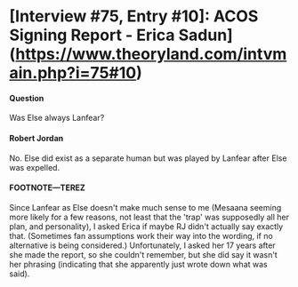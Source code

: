 # [Interview #75, Entry #10]: ACOS Signing Report - Erica Sadun](https://www.theoryland.com/intvmain.php?i=75#10)

#### Question

Was Else always Lanfear?

#### Robert Jordan

No. Else did exist as a separate human but was played by Lanfear after Else was expelled.

#### FOOTNOTE—TEREZ

Since Lanfear as Else doesn't make much sense to me (Mesaana seeming more likely for a few reasons, not least that the 'trap' was supposedly all her plan, and personality), I asked Erica if maybe RJ didn't actually say exactly that. (Sometimes fan assumptions work their way into the wording, if no alternative is being considered.) Unfortunately, I asked her 17 years after she made the report, so she couldn't remember, but she did say it wasn't her phrasing (indicating that she apparently just wrote down what was said).

